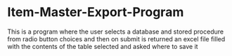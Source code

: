 # Item-Master-Export-Program
This is a program where the user selects a database and stored procedure from radio button choices and then on submit is returned an excel file filled with the contents of the table selected and asked where to save it

